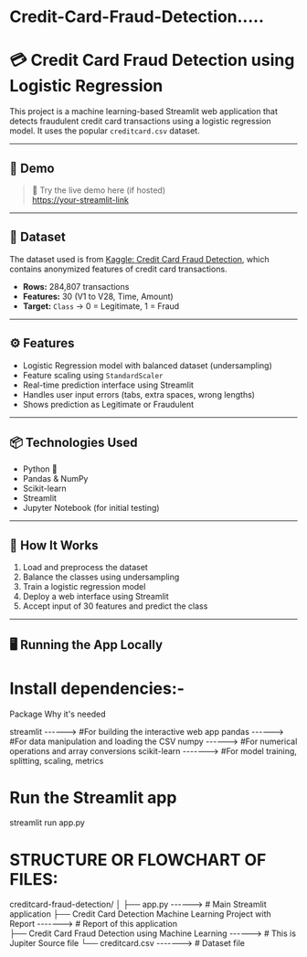 # Credit-Card-Fraud-Detection.....

# 💳 Credit Card Fraud Detection using Logistic Regression

This project is a machine learning-based Streamlit web application that detects fraudulent credit card transactions using a logistic regression model. It uses the popular `creditcard.csv` dataset.

---

## 🚀 Demo

> 🎯 Try the live demo here (if hosted)  
> [https://your-streamlit-link](http://localhost:8501/)

---

## 📁 Dataset

The dataset used is from [Kaggle: Credit Card Fraud Detection](https://www.kaggle.com/datasets/mlg-ulb/creditcardfraud), which contains anonymized features of credit card transactions.

- **Rows:** 284,807 transactions
- **Features:** 30 (V1 to V28, Time, Amount)
- **Target:** `Class` → 0 = Legitimate, 1 = Fraud

---

## ⚙️ Features

- Logistic Regression model with balanced dataset (undersampling)
- Feature scaling using `StandardScaler`
- Real-time prediction interface using Streamlit
- Handles user input errors (tabs, extra spaces, wrong lengths)
- Shows prediction as Legitimate or Fraudulent

---

## 📦 Technologies Used

- Python 🐍
- Pandas & NumPy
- Scikit-learn
- Streamlit
- Jupyter Notebook (for initial testing)

---

## 🧠 How It Works

1. Load and preprocess the dataset
2. Balance the classes using undersampling
3. Train a logistic regression model
4. Deploy a web interface using Streamlit
5. Accept input of 30 features and predict the class

---


## 🖥️ Running the App Locally


# Install dependencies:-
Package	Why it's needed

streamlit			         ------>                    #For building the interactive web app
pandas				         ------>                    #For data manipulation and loading the CSV
numpy				           ------>                    #For numerical operations and array conversions
scikit-learn			     ------->                   #For model training, splitting, scaling, metrics

# Run the Streamlit app
streamlit run app.py


# STRUCTURE OR FLOWCHART OF FILES:

creditcard-fraud-detection/
│
├── app.py               						                                ------>            # Main Streamlit application
├── Credit Card Detection Machine Learning Project with Report     ------->     	     # Report of this application    				 		   
├── Credit Card Fraud Detection using Machine Learning       	     ------>	           # This is Jupiter Source file 
└── creditcard.csv             	                                   ------->   	       # Dataset file



